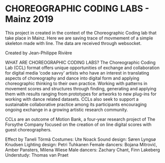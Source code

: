 # CHOREOGRAPHIC CODING LABS - Mainz 2019


This project in created in the context of the Choreographic Coding lab that take place in Mainz.
Here we are saving trace of movmement of a simple skeleton made with line. The data are received through websocket.




Created by Jean-Philippe Rivière

WHAT ARE CHOREOGRAPHIC CODING LABS? The Choreographic Coding Lab (CCL) format offers unique opportunities of exchange and collaboration for digital media ‘code savvy’ artists who have an interest in translating aspects of choreography and dance into digital form and applying choreographic thinking to their own practice. Working with patterns in movement scores and structures through finding, generating and applying them with results ranging from prototypes for artworks to new plug-ins for working with dance related datasets. CCLs also seek to support a sustainable collaborative practice among its participants encouraging ongoing exchange in a growing artistic research community.

CCLs are an outcome of Motion Bank, a four-year research project of The Forsythe Company focused on the creation of on line digital scores with guest choreographers.

Effect by Taneli Törmä Costumes: Ute Noack Sound design: Søren Lyngsø Knudsen Lighting design: Petri Tuhkanen Female dancers: Bojana Mitrović, Amber Pansters, Milena Wiese Male dancers: Zachary Chant, Finn Lakeberg Understudy: Thomas van Praet